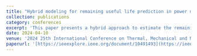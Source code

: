 ```yaml
---
title: "Hybrid modeling for remaining useful life prediction in power module prognosis"
collection: publications
category: conferences
excerpt: 'This paper presents a hybrid approach to estimate the remaining useful life of power electronic modules. It uses Paris law alongside an adaptive polynomial interpolation method to predict the evolution of the module s health indicator'
date: 2024-04-10
venue: '2024 25th International Conference on Thermal, Mechanical and Multi-Physics Simulation and Experiments in Microelectronics and Microsystems (EuroSimE)'
paperurl: '[https://ieeexplore.ieee.org/document/10491493](https://ieeexplore.ieee.org/document/10491493)'
---
```

